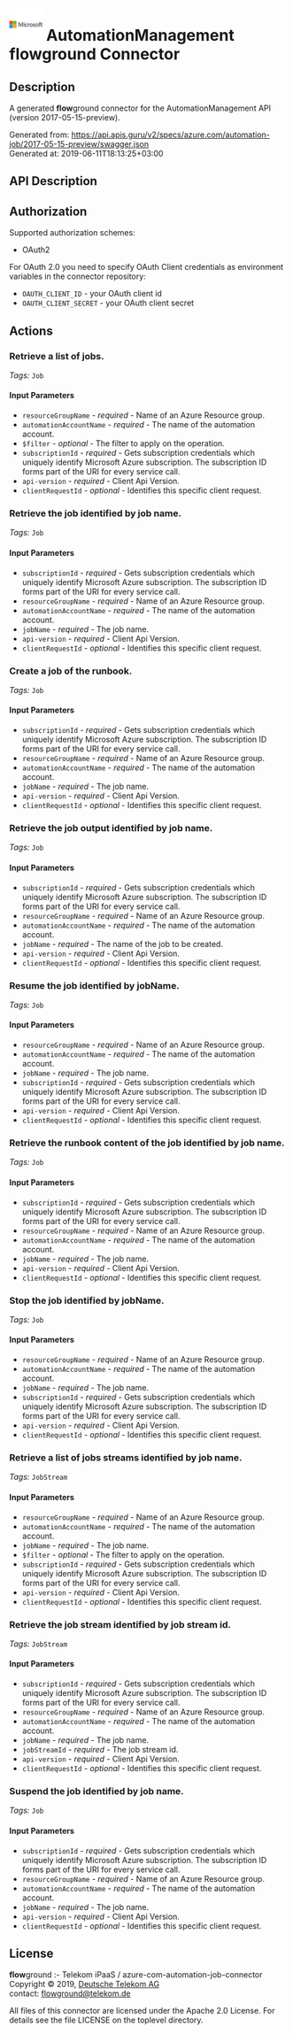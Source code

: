 # ![LOGO](logo.png) AutomationManagement **flow**ground Connector

## Description

A generated **flow**ground connector for the AutomationManagement API (version 2017-05-15-preview).

Generated from: https://api.apis.guru/v2/specs/azure.com/automation-job/2017-05-15-preview/swagger.json<br/>
Generated at: 2019-06-11T18:13:25+03:00

## API Description



## Authorization

Supported authorization schemes:
- OAuth2

For OAuth 2.0 you need to specify OAuth Client credentials as environment variables in the connector repository:
* `OAUTH_CLIENT_ID` - your OAuth client id
* `OAUTH_CLIENT_SECRET` - your OAuth client secret

## Actions

### Retrieve a list of jobs.

*Tags:* `Job`

#### Input Parameters
* `resourceGroupName` - _required_ - Name of an Azure Resource group.
* `automationAccountName` - _required_ - The name of the automation account.
* `$filter` - _optional_ - The filter to apply on the operation.
* `subscriptionId` - _required_ - Gets subscription credentials which uniquely identify Microsoft Azure subscription. The subscription ID forms part of the URI for every service call.
* `api-version` - _required_ - Client Api Version.
* `clientRequestId` - _optional_ - Identifies this specific client request.

### Retrieve the job identified by job name.

*Tags:* `Job`

#### Input Parameters
* `subscriptionId` - _required_ - Gets subscription credentials which uniquely identify Microsoft Azure subscription. The subscription ID forms part of the URI for every service call.
* `resourceGroupName` - _required_ - Name of an Azure Resource group.
* `automationAccountName` - _required_ - The name of the automation account.
* `jobName` - _required_ - The job name.
* `api-version` - _required_ - Client Api Version.
* `clientRequestId` - _optional_ - Identifies this specific client request.

### Create a job of the runbook.

*Tags:* `Job`

#### Input Parameters
* `subscriptionId` - _required_ - Gets subscription credentials which uniquely identify Microsoft Azure subscription. The subscription ID forms part of the URI for every service call.
* `resourceGroupName` - _required_ - Name of an Azure Resource group.
* `automationAccountName` - _required_ - The name of the automation account.
* `jobName` - _required_ - The job name.
* `api-version` - _required_ - Client Api Version.
* `clientRequestId` - _optional_ - Identifies this specific client request.

### Retrieve the job output identified by job name.

*Tags:* `Job`

#### Input Parameters
* `subscriptionId` - _required_ - Gets subscription credentials which uniquely identify Microsoft Azure subscription. The subscription ID forms part of the URI for every service call.
* `resourceGroupName` - _required_ - Name of an Azure Resource group.
* `automationAccountName` - _required_ - The name of the automation account.
* `jobName` - _required_ - The name of the job to be created.
* `api-version` - _required_ - Client Api Version.
* `clientRequestId` - _optional_ - Identifies this specific client request.

### Resume the job identified by jobName.

*Tags:* `Job`

#### Input Parameters
* `resourceGroupName` - _required_ - Name of an Azure Resource group.
* `automationAccountName` - _required_ - The name of the automation account.
* `jobName` - _required_ - The job name.
* `subscriptionId` - _required_ - Gets subscription credentials which uniquely identify Microsoft Azure subscription. The subscription ID forms part of the URI for every service call.
* `api-version` - _required_ - Client Api Version.
* `clientRequestId` - _optional_ - Identifies this specific client request.

### Retrieve the runbook content of the job identified by job name.

*Tags:* `Job`

#### Input Parameters
* `subscriptionId` - _required_ - Gets subscription credentials which uniquely identify Microsoft Azure subscription. The subscription ID forms part of the URI for every service call.
* `resourceGroupName` - _required_ - Name of an Azure Resource group.
* `automationAccountName` - _required_ - The name of the automation account.
* `jobName` - _required_ - The job name.
* `api-version` - _required_ - Client Api Version.
* `clientRequestId` - _optional_ - Identifies this specific client request.

### Stop the job identified by jobName.

*Tags:* `Job`

#### Input Parameters
* `resourceGroupName` - _required_ - Name of an Azure Resource group.
* `automationAccountName` - _required_ - The name of the automation account.
* `jobName` - _required_ - The job name.
* `subscriptionId` - _required_ - Gets subscription credentials which uniquely identify Microsoft Azure subscription. The subscription ID forms part of the URI for every service call.
* `api-version` - _required_ - Client Api Version.
* `clientRequestId` - _optional_ - Identifies this specific client request.

### Retrieve a list of jobs streams identified by job name.

*Tags:* `JobStream`

#### Input Parameters
* `resourceGroupName` - _required_ - Name of an Azure Resource group.
* `automationAccountName` - _required_ - The name of the automation account.
* `jobName` - _required_ - The job name.
* `$filter` - _optional_ - The filter to apply on the operation.
* `subscriptionId` - _required_ - Gets subscription credentials which uniquely identify Microsoft Azure subscription. The subscription ID forms part of the URI for every service call.
* `api-version` - _required_ - Client Api Version.
* `clientRequestId` - _optional_ - Identifies this specific client request.

### Retrieve the job stream identified by job stream id.

*Tags:* `JobStream`

#### Input Parameters
* `subscriptionId` - _required_ - Gets subscription credentials which uniquely identify Microsoft Azure subscription. The subscription ID forms part of the URI for every service call.
* `resourceGroupName` - _required_ - Name of an Azure Resource group.
* `automationAccountName` - _required_ - The name of the automation account.
* `jobName` - _required_ - The job name.
* `jobStreamId` - _required_ - The job stream id.
* `api-version` - _required_ - Client Api Version.
* `clientRequestId` - _optional_ - Identifies this specific client request.

### Suspend the job identified by job name.

*Tags:* `Job`

#### Input Parameters
* `subscriptionId` - _required_ - Gets subscription credentials which uniquely identify Microsoft Azure subscription. The subscription ID forms part of the URI for every service call.
* `resourceGroupName` - _required_ - Name of an Azure Resource group.
* `automationAccountName` - _required_ - The name of the automation account.
* `jobName` - _required_ - The job name.
* `api-version` - _required_ - Client Api Version.
* `clientRequestId` - _optional_ - Identifies this specific client request.

## License

**flow**ground :- Telekom iPaaS / azure-com-automation-job-connector<br/>
Copyright © 2019, [Deutsche Telekom AG](https://www.telekom.de)<br/>
contact: flowground@telekom.de

All files of this connector are licensed under the Apache 2.0 License. For details
see the file LICENSE on the toplevel directory.
